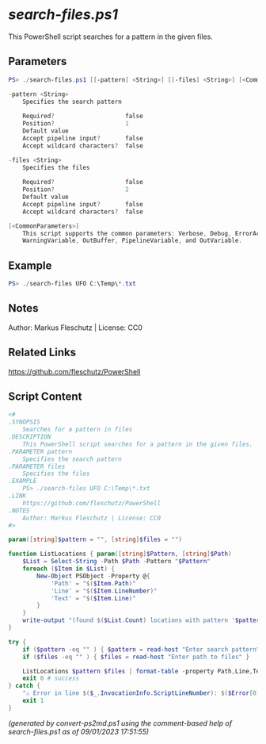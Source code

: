 *search-files.ps1*
================

This PowerShell script searches for a pattern in the given files.

Parameters
----------
```powershell
PS> ./search-files.ps1 [[-pattern] <String>] [[-files] <String>] [<CommonParameters>]

-pattern <String>
    Specifies the search pattern
    
    Required?                    false
    Position?                    1
    Default value                
    Accept pipeline input?       false
    Accept wildcard characters?  false

-files <String>
    Specifies the files
    
    Required?                    false
    Position?                    2
    Default value                
    Accept pipeline input?       false
    Accept wildcard characters?  false

[<CommonParameters>]
    This script supports the common parameters: Verbose, Debug, ErrorAction, ErrorVariable, WarningAction, 
    WarningVariable, OutBuffer, PipelineVariable, and OutVariable.
```

Example
-------
```powershell
PS> ./search-files UFO C:\Temp\*.txt

```

Notes
-----
Author: Markus Fleschutz | License: CC0

Related Links
-------------
https://github.com/fleschutz/PowerShell

Script Content
--------------
```powershell
<#
.SYNOPSIS
	Searches for a pattern in files
.DESCRIPTION
	This PowerShell script searches for a pattern in the given files.
.PARAMETER pattern
	Specifies the search pattern
.PARAMETER files
	Specifies the files
.EXAMPLE
	PS> ./search-files UFO C:\Temp\*.txt
.LINK
	https://github.com/fleschutz/PowerShell
.NOTES
	Author: Markus Fleschutz | License: CC0
#>

param([string]$pattern = "", [string]$files = "")

function ListLocations { param([string]$Pattern, [string]$Path)
	$List = Select-String -Path $Path -Pattern "$Pattern" 
	foreach ($Item in $List) {
		New-Object PSObject -Property @{
			'Path' = "$($Item.Path)"
			'Line' = "$($Item.LineNumber)"
			'Text' = "$($Item.Line)"
		}
	}
	write-output "(found $($List.Count) locations with pattern '$pattern')"
}

try {
	if ($pattern -eq "" ) { $pattern = read-host "Enter search pattern" }
	if ($files -eq "" ) { $files = read-host "Enter path to files" }

	ListLocations $pattern $files | format-table -property Path,Line,Text
	exit 0 # success
} catch {
	"⚠️ Error in line $($_.InvocationInfo.ScriptLineNumber): $($Error[0])"
	exit 1
}
```

*(generated by convert-ps2md.ps1 using the comment-based help of search-files.ps1 as of 09/01/2023 17:51:55)*
